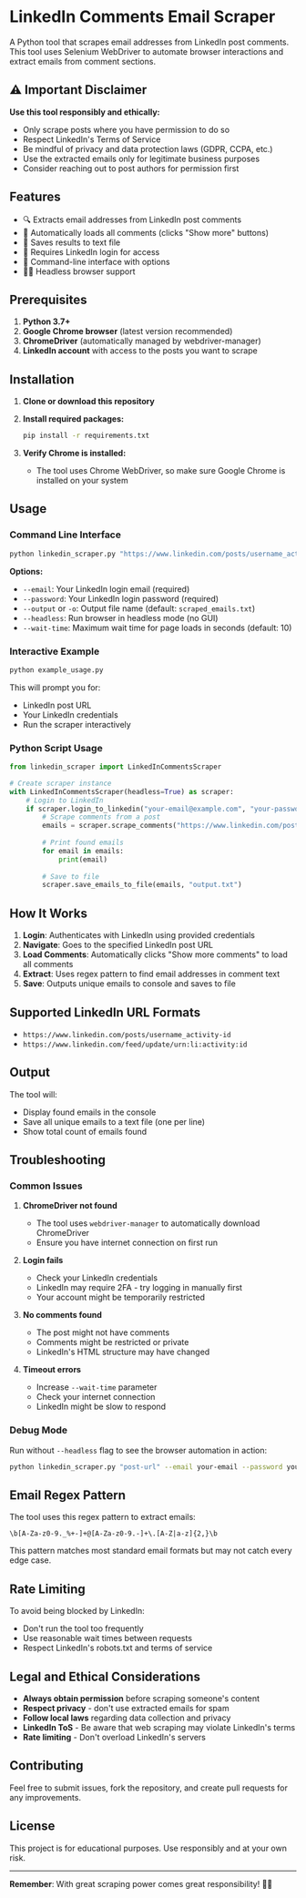 # LinkedIn Comments Email Scraper

A Python tool that scrapes email addresses from LinkedIn post comments. This tool uses Selenium WebDriver to automate browser interactions and extract emails from comment sections.

## ⚠️ Important Disclaimer

**Use this tool responsibly and ethically:**
- Only scrape posts where you have permission to do so
- Respect LinkedIn's Terms of Service
- Be mindful of privacy and data protection laws (GDPR, CCPA, etc.)
- Use the extracted emails only for legitimate business purposes
- Consider reaching out to post authors for permission first

## Features

- 🔍 Extracts email addresses from LinkedIn post comments
- 🔄 Automatically loads all comments (clicks "Show more" buttons)
- 💾 Saves results to text file
- 🚪 Requires LinkedIn login for access
- 🚀 Command-line interface with options
- 😵‍💫 Headless browser support

## Prerequisites

1. **Python 3.7+**
2. **Google Chrome browser** (latest version recommended)
3. **ChromeDriver** (automatically managed by webdriver-manager)
4. **LinkedIn account** with access to the posts you want to scrape

## Installation

1. **Clone or download this repository**

2. **Install required packages:**
   ```bash
   pip install -r requirements.txt
   ```

3. **Verify Chrome is installed:**
   - The tool uses Chrome WebDriver, so make sure Google Chrome is installed on your system

## Usage

### Command Line Interface

```bash
python linkedin_scraper.py "https://www.linkedin.com/posts/username_activity-id" --email your-email@example.com --password your-password
```

**Options:**
- `--email`: Your LinkedIn login email (required)
- `--password`: Your LinkedIn login password (required)
- `--output` or `-o`: Output file name (default: `scraped_emails.txt`)
- `--headless`: Run browser in headless mode (no GUI)
- `--wait-time`: Maximum wait time for page loads in seconds (default: 10)

### Interactive Example

```bash
python example_usage.py
```

This will prompt you for:
- LinkedIn post URL
- Your LinkedIn credentials
- Run the scraper interactively

### Python Script Usage

```python
from linkedin_scraper import LinkedInCommentsScraper

# Create scraper instance
with LinkedInCommentsScraper(headless=True) as scraper:
    # Login to LinkedIn
    if scraper.login_to_linkedin("your-email@example.com", "your-password"):
        # Scrape comments from a post
        emails = scraper.scrape_comments("https://www.linkedin.com/posts/example-post")
        
        # Print found emails
        for email in emails:
            print(email)
        
        # Save to file
        scraper.save_emails_to_file(emails, "output.txt")
```

## How It Works

1. **Login**: Authenticates with LinkedIn using provided credentials
2. **Navigate**: Goes to the specified LinkedIn post URL
3. **Load Comments**: Automatically clicks "Show more comments" to load all comments
4. **Extract**: Uses regex pattern to find email addresses in comment text
5. **Save**: Outputs unique emails to console and saves to file

## Supported LinkedIn URL Formats

- `https://www.linkedin.com/posts/username_activity-id`
- `https://www.linkedin.com/feed/update/urn:li:activity:id`

## Output

The tool will:
- Display found emails in the console
- Save all unique emails to a text file (one per line)
- Show total count of emails found

## Troubleshooting

### Common Issues

1. **ChromeDriver not found**
   - The tool uses `webdriver-manager` to automatically download ChromeDriver
   - Ensure you have internet connection on first run

2. **Login fails**
   - Check your LinkedIn credentials
   - LinkedIn may require 2FA - try logging in manually first
   - Your account might be temporarily restricted

3. **No comments found**
   - The post might not have comments
   - Comments might be restricted or private
   - LinkedIn's HTML structure may have changed

4. **Timeout errors**
   - Increase `--wait-time` parameter
   - Check your internet connection
   - LinkedIn might be slow to respond

### Debug Mode

Run without `--headless` flag to see the browser automation in action:

```bash
python linkedin_scraper.py "post-url" --email your-email --password your-password
```

## Email Regex Pattern

The tool uses this regex pattern to extract emails:
```regex
\b[A-Za-z0-9._%+-]+@[A-Za-z0-9.-]+\.[A-Z|a-z]{2,}\b
```

This pattern matches most standard email formats but may not catch every edge case.

## Rate Limiting

To avoid being blocked by LinkedIn:
- Don't run the tool too frequently
- Use reasonable wait times between requests
- Respect LinkedIn's robots.txt and terms of service

## Legal and Ethical Considerations

- **Always obtain permission** before scraping someone's content
- **Respect privacy** - don't use extracted emails for spam
- **Follow local laws** regarding data collection and privacy
- **LinkedIn ToS** - Be aware that web scraping may violate LinkedIn's terms
- **Rate limiting** - Don't overload LinkedIn's servers

## Contributing

Feel free to submit issues, fork the repository, and create pull requests for any improvements.

## License

This project is for educational purposes. Use responsibly and at your own risk.

---

**Remember**: With great scraping power comes great responsibility! 🚀😄

